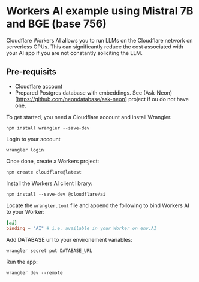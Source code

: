 # Workers AI example using Mistral 7B and BGE (base 756)

Cloudflare Workers AI allows you to run LLMs on the Cloudflare network on serverless GPUs. This can significantly reduce the cost associated with your AI app if you are not constantly soliciting the LLM. 

## Pre-requisits
- Cloudflare account
- Prepared Postgres database with embeddings. See (Ask-Neon)[https://github.com/neondatabase/ask-neon] project if ou do not have one.

To get started, you need a Cloudflare account and install Wrangler.
```
npm install wrangler --save-dev
```

Login to your account
```
wrangler login
```

Once done, create a Workers project:
```
npm create cloudflare@latest
```

Install the Workers AI client library:
```
npm install --save-dev @cloudflare/ai
```

Locate the `wrangler.toml` file and append the following to bind Workers AI to your Worker:

```toml
[ai]
binding = "AI" # i.e. available in your Worker on env.AI
```

Add DATABASE url to your environement variables:

```
wrangler secret put DATABASE_URL
```

Run the app:
```
wrangler dev --remote
```

